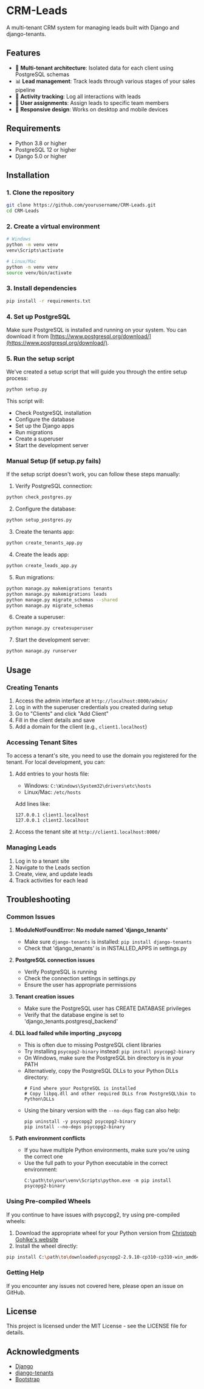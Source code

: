 # CRM-Leads

A multi-tenant CRM system for managing leads built with Django and django-tenants.

## Features

- 🏢 **Multi-tenant architecture**: Isolated data for each client using PostgreSQL schemas
- 📊 **Lead management**: Track leads through various stages of your sales pipeline
- 📝 **Activity tracking**: Log all interactions with leads
- 👥 **User assignments**: Assign leads to specific team members
- 📱 **Responsive design**: Works on desktop and mobile devices

## Requirements

- Python 3.8 or higher
- PostgreSQL 12 or higher
- Django 5.0 or higher

## Installation

### 1. Clone the repository

```bash
git clone https://github.com/yourusername/CRM-Leads.git
cd CRM-Leads
```

### 2. Create a virtual environment

```bash
# Windows
python -m venv venv
venv\Scripts\activate

# Linux/Mac
python -m venv venv
source venv/bin/activate
```

### 3. Install dependencies

```bash
pip install -r requirements.txt
```

### 4. Set up PostgreSQL

Make sure PostgreSQL is installed and running on your system. You can download it from [https://www.postgresql.org/download/](https://www.postgresql.org/download/).

### 5. Run the setup script

We've created a setup script that will guide you through the entire setup process:

```bash
python setup.py
```

This script will:
- Check PostgreSQL installation
- Configure the database
- Set up the Django apps
- Run migrations
- Create a superuser
- Start the development server

### Manual Setup (if setup.py fails)

If the setup script doesn't work, you can follow these steps manually:

1. Verify PostgreSQL connection:
```bash
python check_postgres.py
```

2. Configure the database:
```bash
python setup_postgres.py
```

3. Create the tenants app:
```bash
python create_tenants_app.py
```

4. Create the leads app:
```bash
python create_leads_app.py
```

5. Run migrations:
```bash
python manage.py makemigrations tenants
python manage.py makemigrations leads
python manage.py migrate_schemas --shared
python manage.py migrate_schemas
```

6. Create a superuser:
```bash
python manage.py createsuperuser
```

7. Start the development server:
```bash
python manage.py runserver
```

## Usage

### Creating Tenants

1. Access the admin interface at `http://localhost:8000/admin/`
2. Log in with the superuser credentials you created during setup
3. Go to "Clients" and click "Add Client"
4. Fill in the client details and save
5. Add a domain for the client (e.g., `client1.localhost`)

### Accessing Tenant Sites

To access a tenant's site, you need to use the domain you registered for the tenant. For local development, you can:

1. Add entries to your hosts file:
   - Windows: `C:\Windows\System32\drivers\etc\hosts`
   - Linux/Mac: `/etc/hosts`

   Add lines like:
   ```
   127.0.0.1 client1.localhost
   127.0.0.1 client2.localhost
   ```

2. Access the tenant site at `http://client1.localhost:8000/`

### Managing Leads

1. Log in to a tenant site
2. Navigate to the Leads section
3. Create, view, and update leads
4. Track activities for each lead

## Troubleshooting

### Common Issues

1. **ModuleNotFoundError: No module named 'django_tenants'**
   - Make sure `django-tenants` is installed: `pip install django-tenants`
   - Check that 'django_tenants' is in INSTALLED_APPS in settings.py

2. **PostgreSQL connection issues**
   - Verify PostgreSQL is running
   - Check the connection settings in settings.py
   - Ensure the user has appropriate permissions

3. **Tenant creation issues**
   - Make sure the PostgreSQL user has CREATE DATABASE privileges
   - Verify that the database engine is set to 'django_tenants.postgresql_backend'

4. **DLL load failed while importing _psycopg**
   - This is often due to missing PostgreSQL client libraries
   - Try installing `psycopg2-binary` instead: `pip install psycopg2-binary`
   - On Windows, make sure the PostgreSQL bin directory is in your PATH
   - Alternatively, copy the PostgreSQL DLLs to your Python DLLs directory:
     ```
     # Find where your PostgreSQL is installed
     # Copy libpq.dll and other required DLLs from PostgreSQL\bin to Python\DLLs
     ```
   - Using the binary version with the `--no-deps` flag can also help:
     ```
     pip uninstall -y psycopg2 psycopg2-binary
     pip install --no-deps psycopg2-binary
     ```

5. **Path environment conflicts**
   - If you have multiple Python environments, make sure you're using the correct one
   - Use the full path to your Python executable in the correct environment:
     ```
     C:\path\to\your\venv\Scripts\python.exe -m pip install psycopg2-binary
     ```

### Using Pre-compiled Wheels

If you continue to have issues with psycopg2, try using pre-compiled wheels:

1. Download the appropriate wheel for your Python version from [Christoph Gohlke's website](https://www.lfd.uci.edu/~gohlke/pythonlibs/#psycopg)
2. Install the wheel directly:
```bash
pip install C:\path\to\downloaded\psycopg2-2.9.10-cp310-cp310-win_amd64.whl
```

### Getting Help

If you encounter any issues not covered here, please open an issue on GitHub.

## License

This project is licensed under the MIT License - see the LICENSE file for details.

## Acknowledgments

- [Django](https://www.djangoproject.com/)
- [django-tenants](https://django-tenants.readthedocs.io/)
- [Bootstrap](https://getbootstrap.com/)
